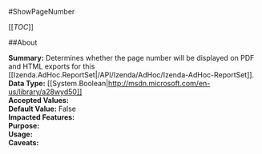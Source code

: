 #ShowPageNumber

[[_TOC_]]

##About

**Summary:** Determines whether the page number will be displayed on PDF and HTML exports for this [[Izenda.AdHoc.ReportSet|/API/Izenda/AdHoc/Izenda-AdHoc-ReportSet]].  
**Data Type:** [[System.Boolean|http://msdn.microsoft.com/en-us/library/a28wyd50]]  
**Accepted Values:**   
**Default Value:** False  
**Impacted Features:**   
**Purpose:**   
**Usage:**   
**Caveats:**   

